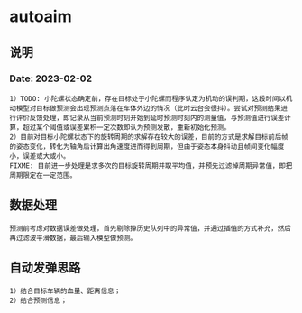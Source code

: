 # autoaim
## 说明
### Date: 2023-02-02
    1）TODO: 小陀螺状态确定前，存在目标处于小陀螺而程序认定为机动的误判期，这段时间以机动模型对目标做预测会出现预测点落在车体外边的情况（此时云台会很抖）。尝试对预测结果进行评价反馈处理，即记录从当前预测时刻开始到延时预测时刻内的测量值，与预测值进行误差计算，超过某个阈值或误差累积一定次数即认为预测发散，重新初始化预测。
    2）目前对目标小陀螺状态下的旋转周期的求解存在较大的误差，目前的方式是求解目标前后帧的姿态变化，转化为轴角后计算出角速度进而得到周期，但由于姿态本身抖动且帧间变化幅度小，误差或大或小。
    FIXME: 目前进一步处理是求多次的目标旋转周期并取平均值，并预先过滤掉周期异常值，即把周期限定在一定范围。

## 数据处理
    预测前考虑对数据误差做处理，首先剔除掉历史队列中的异常值，并通过插值的方式补充，然后再过滤波平滑数据，最后输入模型做预测。

## 自动发弹思路
    1）结合目标车辆的血量、距离信息；
    2）结合预测信息；